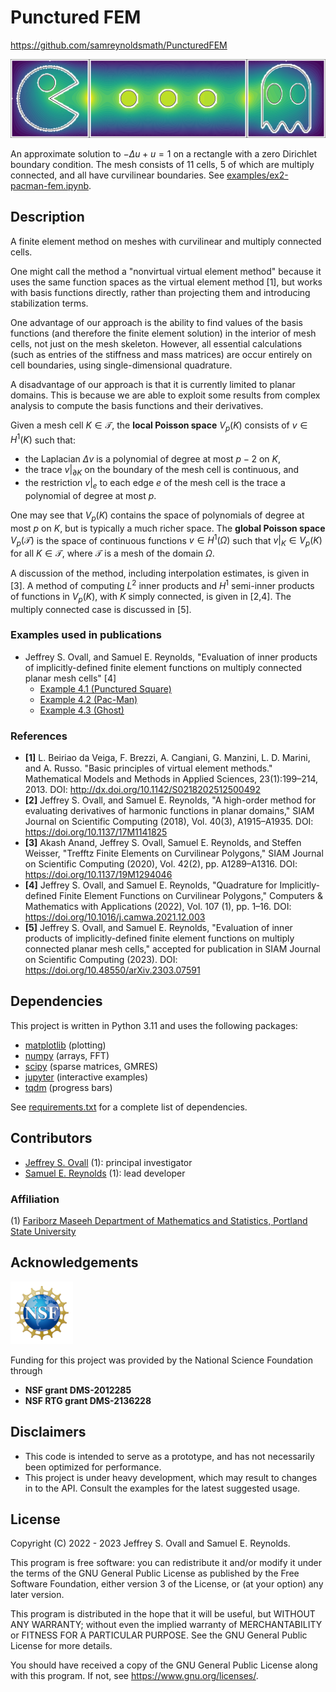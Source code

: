 # Punctured FEM

https://github.com/samreynoldsmath/PuncturedFEM

<img src="./doc/logo/pacman.svg">

An approximate solution to $-\Delta u + u = 1$ on a rectangle with a zero Dirichlet boundary condition.
The mesh consists of 11 cells, 5 of which are multiply connected, and all have curvilinear boundaries.
See [examples/ex2-pacman-fem.ipynb](examples/ex2-pacman-fem.ipynb).

## Description
A finite element method on meshes with curvilinear and multiply connected cells.

One might call the method a "nonvirtual virtual element method" because it uses the same function spaces as the virtual element method [1], but works with basis functions directly, rather than projecting them and introducing stabilization terms.

One advantage of our approach is the ability to find values of the basis functions (and therefore the finite element solution) in the interior of mesh cells, not just on the mesh skeleton.
However, all essential calculations (such as entries of the stiffness and mass matrices) are occur entirely on cell boundaries, using single-dimensional quadrature.

A disadvantage of our approach is that it is currently limited to planar domains. This is because we are able to exploit some results from complex analysis to compute the basis functions and their derivatives.

Given a mesh cell $K \in \mathcal{T}$, the **local Poisson space** $V_p(K)$ consists of $v \in H^1(K)$ such that:

- the Laplacian $\Delta v$ is a polynomial of degree at most $p-2$ on $K$,
- the trace $v|_{\partial K}$ on the boundary of the mesh cell is continuous, and
- the restriction $v|_{e}$ to each edge $e$ of the mesh cell is the trace a polynomial of degree at most $p$.

One may see that $V_p(K)$ contains the space of polynomials of degree at most $p$ on $K$, but is typically a much richer space.
The **global Poisson space** $V_p(\mathcal{T})$ is the space of continuous functions $v \in H^1(\Omega)$ such that $v|_K \in V_p(K)$ for all $K \in \mathcal{T}$, where $\mathcal{T}$ is a mesh of the domain $\Omega$.

A discussion of the method, including interpolation estimates, is given in [3].
A method of computing $L^2$ inner products and $H^1$ semi-inner products of functions in $V_p(K)$, with $K$ simply connected, is given in [2,4].
The multiply connected case is discussed in [5].

### Examples used in publications
- Jeffrey S. Ovall, and Samuel E. Reynolds, "Evaluation of inner products of implicitly-defined finite element functions on multiply connected planar mesh cells" [4]
  - [Example 4.1 (Punctured Square)](examples/ex1a-square-hole.ipynb)
  - [Example 4.2 (Pac-Man)](examples/ex1b-pacman.ipynb)
  - [Example 4.3 (Ghost)](examples/ex1c-ghost.ipynb)

### References
- **[1]** L. Beiriao da Veiga, F. Brezzi, A. Cangiani, G. Manzini, L. D. Marini, and A. Russo. "Basic principles of virtual element methods." Mathematical Models and Methods in Applied Sciences, 23(1):199–214, 2013.
DOI: http://dx.doi.org/10.1142/S0218202512500492
- **[2]** Jeffrey S. Ovall, and Samuel E. Reynolds, "A high-order method for evaluating derivatives of harmonic functions in planar domains," SIAM Journal on Scientific Computing (2018), Vol. 40(3), A1915–A1935.
DOI: https://doi.org/10.1137/17M1141825
- **[3]** Akash Anand, Jeffrey S. Ovall, Samuel E. Reynolds, and Steffen Weisser, "Trefftz Finite Elements on Curvilinear Polygons," SIAM Journal on Scientific Computing (2020), Vol. 42(2), pp. A1289–A1316.
DOI: https://doi.org/10.1137/19M1294046
- **[4]** Jeffrey S. Ovall, and Samuel E. Reynolds, "Quadrature for Implicitly-defined Finite Element Functions on Curvilinear Polygons," Computers & Mathematics with Applications (2022), Vol. 107 (1), pp. 1–16.
DOI: https://doi.org/10.1016/j.camwa.2021.12.003
- **[5]** Jeffrey S. Ovall, and Samuel E. Reynolds, "Evaluation of inner products of implicitly-defined finite element functions on multiply connected planar mesh cells," accepted for publication in SIAM Journal on Scientific Computing (2023).
DOI: https://doi.org/10.48550/arXiv.2303.07591

## Dependencies
This project is written in Python 3.11 and uses the following packages:
- [matplotlib](https://matplotlib.org/)
(plotting)
- [numpy](https://numpy.org/)
(arrays, FFT)
- [scipy](https://www.scipy.org/)
(sparse matrices, GMRES)
- [jupyter](https://jupyter.org/)
(interactive examples)
- [tqdm](https://tqdm.github.io/)
(progress bars)

See [requirements.txt](requirements.txt) for a complete list of dependencies.

## Contributors
- [Jeffrey S. Ovall](https://sites.google.com/pdx.edu/jeffovall) (1):
principal investigator
- [Samuel E. Reynolds](https://sites.google.com/view/samreynolds) (1):
lead developer

### Affiliation
(1) [Fariborz Maseeh Department of Mathematics and Statistics, Portland State University](https://www.pdx.edu/math/)

## Acknowledgements
<img src="./doc/logo/NSF_Official_logo.svg" width="100">

Funding for this project was provided by the National Science Foundation through

- **NSF grant DMS-2012285**
- **NSF RTG grant DMS-2136228**

## Disclaimers
- This code is intended to serve as a prototype, and has not necessarily been optimized for performance.
- This project is under heavy development, which may result to changes in to the API. Consult the examples for the latest suggested usage.

## License
Copyright (C) 2022 - 2023 Jeffrey S. Ovall and Samuel E. Reynolds.

This program is free software: you can redistribute it and/or modify it
under the terms of the GNU General Public License as published by the Free
Software Foundation, either version 3 of the License, or (at your option)
any later version.

This program is distributed in the hope that it will be useful, but WITHOUT
ANY WARRANTY; without even the implied warranty of MERCHANTABILITY or
FITNESS FOR A PARTICULAR PURPOSE.  See the GNU General Public License for
more details.

You should have received a copy of the GNU General Public License along with
this program.  If not, see <https://www.gnu.org/licenses/>.
